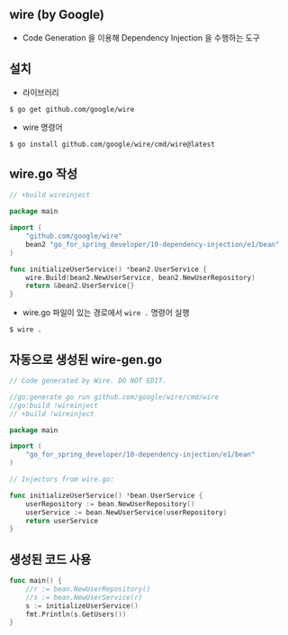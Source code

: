 ## wire (by Google)
* Code Generation 을 이용해 Dependency Injection 을 수행하는 도구

## 설치
* 라이브러리
```
$ go get github.com/google/wire
```
* wire 명령어
```shell
$ go install github.com/google/wire/cmd/wire@latest
```

## wire.go 작성
```go
// +build wireinject

package main

import (
	"github.com/google/wire"
	bean2 "go_for_spring_developer/10-dependency-injection/e1/bean"
)

func initializeUserService() *bean2.UserService {
	wire.Build(bean2.NewUserService, bean2.NewUserRepository)
	return &bean2.UserService{}
}

```
* wire.go 파일이 있는 경로에서 `wire .` 명령어 실행
```shell
$ wire .
```
## 자동으로 생성된 wire-gen.go
```go
// Code generated by Wire. DO NOT EDIT.

//go:generate go run github.com/google/wire/cmd/wire
//go:build !wireinject
// +build !wireinject

package main

import (
	"go_for_spring_developer/10-dependency-injection/e1/bean"
)

// Injectors from wire.go:

func initializeUserService() *bean.UserService {
	userRepository := bean.NewUserRepository()
	userService := bean.NewUserService(userRepository)
	return userService
}

```

## 생성된 코드 사용
```go
func main() {
	//r := bean.NewUserRepository()
	//s := bean.NewUserService(r)
	s := initializeUserService()
	fmt.Println(s.GetUsers())
}
```

